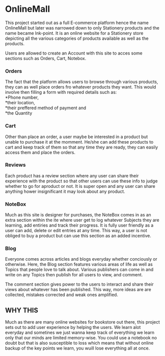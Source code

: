 ﻿# OnlineMall
This project started out as a full E-commerce platform hence the name OnlineMall but later was narrowed down to only Stationery products and the name became Ink-point. 
It is an online website for a Stationery store depicting all the various categories of products available as well as the products.

Users are allowed to create an Account with this site to acces some sections such as Orders, Cart, Notebox.

<h3>Orders</h3>
The fact that the platform allows users to browse through various products, they can as well place orders fro whatever products they want.
This would involve then filling a form with required details such as:<br>
*Phone number,<br> 
*their location,<br> 
*their preffered method of payment and<br>
*the Quantity 

<h3>Cart</h3>
Other than place an order, a user maybe be interested in a product but unable to purchase it at the momment. He/she can add these products to cart and keep track of them so that any time they are ready, they can easily access them and place the orders.

<h3>Reviews</h3>
Each product has a review section where any user can share their experience with the product so that other users can use these info to judge whether to go for  aproduct or not. It is super open and any user can share anything hower insignificant it may look about any product.

<h3>NoteBox</h3>
Much as this site is designer for purchases, the NoteBox comes in as an extra section within the ite where user get to log whatever Subjects they are learning, add entiries and track their progress. It is fully user friendly as a user can add, delete or edit entries at any time. This way, a user is not obliged to buy a product but can use this section as an added incentive.

<h3>Blog</h3>
Everyone comes across articles and blogs everyday whether conciously or otherwise. Here, the Blog section features various areas of life as well as Topics that people love to talk about. Various publishers can come in and write on any Topics then publish for all users to view, and comment. 

The comment section gives power to the users to interact and share their views about whatever has been published.
This way, more ideas are are collected, mistakes corrected and weak ones amplified.


<h2>WHY THIS</h2>
Much as there are many online websites for bookstore out there, this project sets out to add user experience by helping the users. We learn alot everyday and sometines we just wanna keep track of everything we learn only that our minds are limited memory-wise. You could use a notebook no doubt but that is also susceptible to loss which means that without online backup of the key points we learn, you wuill lose everything all at once.
